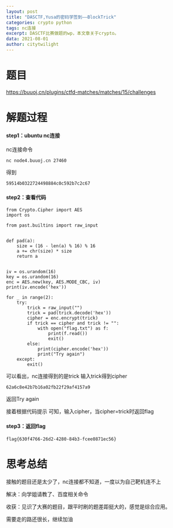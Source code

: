 ```yaml
---
layout: post
title: "DASCTF,Yusa的密码学签到——BlockTrick"
categories: crypto python
tags: nc连接 
excerpt: DASCTF比赛做题的wp，本文章关于crypto。
data: 2021-08-01
author: citytwilight
---
```


# 题目

https://buuoj.cn/plugins/ctfd-matches/matches/15/challenges



# 解题过程

#### step1：ubuntu nc连接

nc连接命令

```
nc node4.buuoj.cn 27460
```

得到

```
59514b0322724498884c0c592b7c2c67
```

#### step2：查看代码

```
from Crypto.Cipher import AES
import os

from past.builtins import raw_input


def pad(a):
    size = (16 - len(a) % 16) % 16
    a += chr(size) * size
    return a


iv = os.urandom(16)
key = os.urandom(16)
enc = AES.new(key, AES.MODE_CBC, iv)
print(iv.encode('hex'))

for _ in range(2):
    try:
        trick = raw_input("")
        trick = pad(trick.decode('hex'))
        cipher = enc.encrypt(trick)
        if trick == cipher and trick != "":
            with open("flag.txt") as f:
                print(f.read())
                exit()
        else:
            print(cipher.encode('hex'))
            print("Try again")
    except:
        exit()

```

可以看出，nc连接得到的是trick 输入trick得到cipher

```
62a6c8e42b7b16a02fb22f29af4157a9
```

返回Try again

接着根据代码提示 可知，输入cipher，当cipher=trick时返回flag



#### step3：返回flag

```
flag{630f4766-26d2-4280-84b3-fcee0871ec56}
```



# 思考总结

接触的题目还是太少了，nc连接都不知道，一度以为自己靶机连不上

解决：向学姐请教了、百度相关命令



收获：见识了大赛的题目，跟平时刷的题差距挺大的，感觉是综合应用。

需要走的路还很长，继续加油


